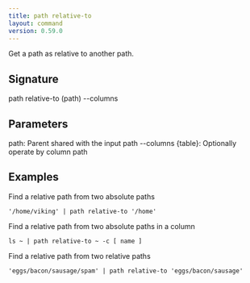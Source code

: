 ```yaml
---
title: path relative-to
layout: command
version: 0.59.0
---
```


Get a path as relative to another path.

## Signature

path relative-to (path) --columns

## Parameters

  path: Parent shared with the input path
  --columns {table}: Optionally operate by column path

## Examples

Find a relative path from two absolute paths
```shell
'/home/viking' | path relative-to '/home'
```

Find a relative path from two absolute paths in a column
```shell
ls ~ | path relative-to ~ -c [ name ]
```

Find a relative path from two relative paths
```shell
'eggs/bacon/sausage/spam' | path relative-to 'eggs/bacon/sausage'
```

